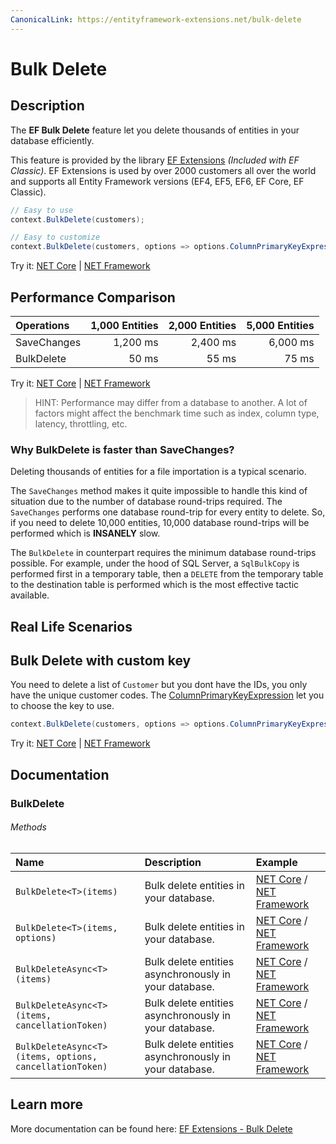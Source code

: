 ```yaml
---
CanonicalLink: https://entityframework-extensions.net/bulk-delete
---
```


# Bulk Delete

## Description
The **EF Bulk Delete** feature let you delete thousands of entities in your database efficiently.

This feature is provided by the library [EF Extensions](https://entityframework-extensions.net/bulk-delete) _(Included with EF Classic)_. EF Extensions is used by over 2000 customers all over the world and supports all Entity Framework versions (EF4, EF5, EF6, EF Core, EF Classic).

```csharp
// Easy to use
context.BulkDelete(customers);

// Easy to customize
context.BulkDelete(customers, options => options.ColumnPrimaryKeyExpression = customer => customer.Code);
```
Try it: [NET Core](https://dotnetfiddle.net/UP8x9D) | [NET Framework](https://dotnetfiddle.net/vnq5Dw)

## Performance Comparison

| Operations      | 1,000 Entities | 2,000 Entities | 5,000 Entities |
| :-------------- | -------------: | -------------: | -------------: |
| SaveChanges     | 1,200 ms       | 2,400 ms       | 6,000 ms       |
| BulkDelete      | 50 ms          | 55 ms          | 75 ms         |

Try it: [NET Core](https://dotnetfiddle.net/cKxsEq) | [NET Framework](https://dotnetfiddle.net/BnBmqF)

> HINT: Performance may differ from a database to another. A lot of factors might affect the benchmark time such as index, column type, latency, throttling, etc.

### Why BulkDelete is faster than SaveChanges?
Deleting thousands of entities for a file importation is a typical scenario.

The `SaveChanges` method makes it quite impossible to handle this kind of situation due to the number of database round-trips required. The `SaveChanges` performs one database round-trip for every entity to delete. So, if you need to delete 10,000 entities, 10,000 database round-trips will be performed which is **INSANELY** slow.

The `BulkDelete` in counterpart requires the minimum database round-trips possible. For example, under the hood of SQL Server, a `SqlBulkCopy` is performed first in a temporary table, then a `DELETE` from the temporary table to the destination table is performed which is the most effective tactic available.

## Real Life Scenarios

## Bulk Delete with custom key
You need to delete a list of `Customer` but you dont have the IDs, you only have the unique customer codes. The [ColumnPrimaryKeyExpression](https://entityframework-extensions.net/column#column-primary-key) let you to choose the key to use.

```csharp
context.BulkDelete(customers, options => options.ColumnPrimaryKeyExpression = customer => customer.Code);
```
Try it: [NET Core](https://dotnetfiddle.net/3uvfUv) | [NET Framework](https://dotnetfiddle.net/cGvtjF)

## Documentation

### BulkDelete

###### Methods

| Name | Description | Example |
| :--- | :---------- | :------ |
| `BulkDelete<T>(items)` | Bulk delete entities in your database. | [NET Core](https://dotnetfiddle.net/lk9xv9) / [NET Framework](https://dotnetfiddle.net/3j4XQs) |
| `BulkDelete<T>(items, options)` | Bulk delete entities in your database.  | [NET Core](https://dotnetfiddle.net/JVOA2l) / [NET Framework](https://dotnetfiddle.net/zZH1fj) |
| `BulkDeleteAsync<T>(items)` | Bulk delete entities asynchronously in your database. | [NET Core](https://dotnetfiddle.net/CjWATE) / [NET Framework](https://dotnetfiddle.net/ifGB5A) |
| `BulkDeleteAsync<T>(items, cancellationToken)` | Bulk delete entities asynchronously in your database. | [NET Core](https://dotnetfiddle.net/cJwS2R) / [NET Framework](https://dotnetfiddle.net/dvLpqE) |
| `BulkDeleteAsync<T>(items, options, cancellationToken)` | Bulk delete entities asynchronously in your database. | [NET Core](https://dotnetfiddle.net/33mbtS) / [NET Framework](https://dotnetfiddle.net/iUQ6Pi) |

## Learn more

More documentation can be found here: [EF Extensions - Bulk Delete](https://entityframework-extensions.net/bulk-delete)
